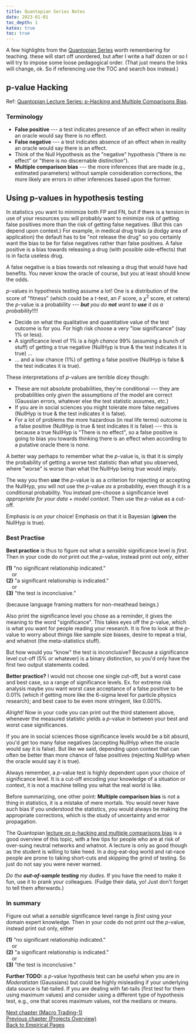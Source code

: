 ```yaml
---
title: Quantopian Series Notes
date: 2023-01-01
toc_depth: 1
katex: true
toc: true
---
```


A few highlights from the [Quantopian Series](https://gist.github.com/ih2502mk/50d8f7feb614c8676383431b056f4291) worth remembering for teaching. these will start off unordered, but after I write a half dozen or so I will try to impose some loose pedagogical order. (That just means the links will change, ok. So if referencing use the TOC and search box instead.)


## p-value Hacking

Ref: [Quantopian Lecture Series: p-Hacking and Multiple Comparisons Bias](https://www.youtube.com/watch?v=YiDfbYtgUPc).

### Terminology

* **False positive** --- a test indicates presence of an effect when in reality an oracle 
would say there is no effect.
* **False negative** --- a test indicates absence of an effect when in reality an oracle 
would say there is an effect.
* Think of the Null Hypothesis as the "negative" hypothesis ("there is no effect" or "there is no discernable distinction").
* **Multiple comparison bias** --- the more inferences that are made (e.g., estimated parameters) without sample consideration corrections, the more likely are errors in other inferences based upon the former. 

## Using p-values in hypothesis testing

In statistics you want to minimize both FP and FN, but if there is a tension in use 
of your resources you will probably want to minimize risk of getting false positives 
more than the risk of getting false negatives. (But this can depend upon context.) For 
example, in medical drug trials (a dodgy area of application) the default has to be 
"not release the drug" so you certainly want the bias to be for false negatives 
rather than false positives. A false positive is a bias towards releasing a drug 
(with possible side-effects) that is in facta  useless drug.

A false negative is a bias towards not releasing a drug that would have had benefits. 
You never know the oracle of course, but you at least should know the odds.

$p$-values in hypothesis testing assume a lot! One is a distribution of the score of 
"fitness" (which could be a $t$-test, an $F$ score, a $\chi^2$ score, et cetera) the 
$p$-value is a probability --- _**but** you do **not** want to **use** it as a 
probability_!!!!

* Decide on what the qualitative and quantitative value of the test outcome is for you. 
For high risk choose a very "low significance" (say 1% or less).
* A significance level of 1% is a *high chance* 99% (assuming a bunch of stuff) of 
getting a true negative (NullHyp is true & the test indicates it is true) ...
* ... and a low chance (1%) of getting a false positive (NullHyp is false & the test indicates it is true).

These interpretations of $p$-values are terrible dicey though:

* These are not absolute probabilities, they're conditional --- they are 
probabilities only *given* the assumptions of the model are correct (Gaussian errors, 
whatever else the test statistic assumes, etc.)
* If you are in social sciences you might tolerate more false negatives (NullHyp is true 
& the test indicates it is false).
* For a lot of problems the more hazardous (in real life terms) outcome is a false 
positive (NullHyp is true & test indicates it is false) --- this is because a true 
NullHyp is "There is no effect", so a false positive is going to bias you towards 
thinking there is an effect when according to a putative oracle there is none.

A better way perhaps to remember what the $p$-value is, is that it is simply 
the probability of getting a worse test statistic than what you observed, 
where "worse" is worse than what the NullHyp being true would imply.

The way you then _**use**_ the $p$-value is as a criterion for rejecting or accepting 
the NullHyp, you will not use the $p$-value *as* a probability, even though it is a 
conditional probability. You instead pre-choose a significance level *appropriate for 
your data + model context*. Then use the $p$-value as a cut-off. 

Emphasis is on *your* choice! Emphasis on that it is Bayesian (**given** the NullHyp is true).

### Best Practise 

**Best practice** is thus to figure out what a *sensible* significance level 
is *first*. Then in your code do *not* print out the $p$-value, instead print out 
*only*, either

**(1)** "no significant relationship indicated."   
&nbsp;&nbsp;&nbsp;&nbsp;or   
**(2)** "a significant relationship is indicated."   
&nbsp;&nbsp;&nbsp;&nbsp;or   
**(3)** "the test is inconclusive."   

(because language framing matters for non-meathead beings.) 

Also print the significance level you chose as a reminder, it gives the meaning to the 
word "significance". This takes eyes off the $p$-value, which is what you want for 
people reading your research. It is fine to look at the $p$-value to worry about 
things like sample size biases, desire to repeat a trial, and whatnot (the 
meta-statistics stuff).

But how would you "know" the test is inconclusive? Because a significance level 
cut-off (5% or whatever) is a binary distinction, so you'd only have the first two 
output statements coded.

**Better practice?** I would not choose one single cut-off, but a worst case and best 
case, so a range of significance levels. Ex. for extreme risk analysis maybe you want 
worst case acceptance of a false positive to be 0.01% (which if getting more like the 
6-sigma level for particle physics research); and best case to be even more 
stringent, like 0.001%. 

*Alright!* Now in your code you can print out the third statement above, whenever the 
measured statistic yields a $p$-value in between your best and worst case significances.

If you are in social sciences those significance levels would be a bit absurd, you'd 
get too many false negatives (accepting NullHyp when the oracle would say it is false).
But like we said, depending upon context that can often be better than more chance of 
false positives (rejecting NullHyp when the oracle would say it is true).

Always remember, a $p$-value test is highly dependent upon your choice of 
significance level.  It is a cut-off encoding your knowledge of a situation or context, 
it is not a machine telling you what the real world is like.

Before summarizing, one other point: **Multiple comparison bias** is not a thing in 
statistics, it is a mistake of mere mortals. You would never have such bias if you 
understood the statistics, you would always be making the appropriate corrections, 
which is the study of uncertainty and error propagation.

The Quantopian [lecture on p-hacking and multiple comparisons bias](https://www.youtube.com/watch?v=YiDfbYtgUPc0) 
is a good overview of this topic, with a few tips for people who are at risk of 
over-suing neutral networks and whatnot. A lecture is only as good though as the 
student is willing to take heed. In a dog-eat-dog world and rat-race people are prone 
to taking short-cuts and skipping the grind of testing. So just do not say you were 
never warned.

*Do the **out-of-sample testing** my dudes.* If you have the need to make it fun, 
use it to prank your colleagues. (Fudge their data, yo! Just don't forget to tell 
them afterwards.)

### In summary

Figure out what a *sensible* significance level range is *first* using your 
domain expert knowledge.
Then in your code do not print out the $p$-value, instead print out only, either

**(1)** "no significant relationship indicated."  
&nbsp;&nbsp;&nbsp;&nbsp;or   
**(2)** "a significant relationship is indicated."   
&nbsp;&nbsp;&nbsp;&nbsp;or   
**(3)** "the test is inconclusive."

**Further TODO:** a $p$-value hypothesis test can be useful when you are in 
*Moderatistan* (Gaussians) but could be highly misleading if your underlying data 
source is fat-tailed. If you are dealing with fat-tails (first test for them using 
maximum values) and consider using a different type of hypothesis test, e.g., one 
that scores maximum values, not the medians or means.


[Next chapter (Macro Trading-1)](../999_macro_trader)  
[Previous chapter (Projects Overview)](../1_ohangapai_projects)  
[Back to Empirical Pages](../)
